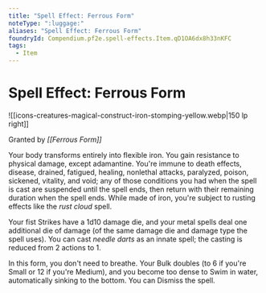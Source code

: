 ```yaml
---
title: "Spell Effect: Ferrous Form"
noteType: ":luggage:"
aliases: "Spell Effect: Ferrous Form"
foundryId: Compendium.pf2e.spell-effects.Item.qD1OA6dx8h33nKFC
tags:
  - Item
---
```


# Spell Effect: Ferrous Form
![[icons-creatures-magical-construct-iron-stomping-yellow.webp|150 lp right]]

Granted by _[[Ferrous Form]]_

Your body transforms entirely into flexible iron. You gain resistance to physical damage, except adamantine. You're immune to death effects, disease, drained, fatigued, healing, nonlethal attacks, paralyzed, poison, sickened, vitality, and void; any of those conditions you had when the spell is cast are suspended until the spell ends, then return with their remaining duration when the spell ends. While made of iron, you're subject to rusting effects like the _rust cloud_ spell.

Your fist Strikes have a 1d10 damage die, and your metal spells deal one additional die of damage (of the same damage die and damage type the spell uses). You can cast _needle darts_ as an innate spell; the casting is reduced from 2 actions to 1.

In this form, you don't need to breathe. Your Bulk doubles (to 6 if you're Small or 12 if you're Medium), and you become too dense to Swim in water, automatically sinking to the bottom. You can Dismiss the spell.
